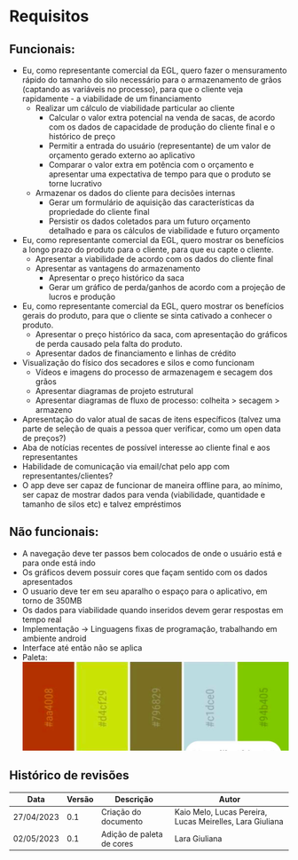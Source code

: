 # Requisitos

## Funcionais:
- Eu, como representante comercial da EGL, quero fazer o mensuramento rápido do tamanho do silo necessário para o armazenamento de grãos (captando as variáveis no processo), para que o cliente veja rapidamente - a viabilidade de um financiamento
    - Realizar um cálculo de viabilidade particular ao cliente
        - Calcular o valor extra potencial na venda de sacas, de acordo
        com os dados de capacidade de produção do cliente final e o
        histórico de preço
        - Permitir a entrada do usuário (representante) de um valor de
        orçamento gerado externo ao aplicativo
        - Comparar o valor extra em potência com o orçamento e
        apresentar uma expectativa de tempo para que o produto
        se torne lucrativo
    - Armazenar os dados do cliente para decisões internas
        - Gerar um formulário de aquisição das características da
        propriedade do cliente final
        - Persistir os dados coletados para um futuro orçamento
        detalhado e para os cálculos de viabilidade
        e futuro orçamento
- Eu, como representante comercial da EGL, quero mostrar os benefícios a longo prazo do produto para o cliente, para que eu capte o cliente.
    - Apresentar a viabilidade de acordo com os dados do cliente final
    - Apresentar as vantagens do armazenamento
        - Apresentar o preço histórico da saca
        - Gerar um gráfico de perda/ganhos de acordo com a projeção de lucros e produção
- Eu, como representante comercial da EGL, quero mostrar os benefícios gerais do produto, para que o cliente se sinta cativado a conhecer o produto.
    - Apresentar o preço histórico da saca, com apresentação
    do gráficos de perda causado pela falta do produto.
    - Apresentar dados de financiamento e linhas de crédito
- Visualização do físico dos secadores e silos e como funcionam
    - Vídeos e imagens do processo de armazenagem e secagem dos grãos
    - Apresentar diagramas de projeto estrutural
    - Apresentar diagramas de fluxo de processo:
    colheita > secagem > armazeno
- Apresentação do valor atual de sacas de itens específicos (talvez uma parte de seleção de quais a pessoa quer verificar, como um open data de preços?)
- Aba de notícias recentes de possível interesse ao cliente final e aos representantes
- Habilidade de comunicação via email/chat pelo app com representantes/clientes?
- O app deve ser capaz de funcionar de maneira offline para, ao mínimo, ser capaz de mostrar dados para venda (viabilidade, quantidade e tamanho de silos etc) e talvez empréstimos

## Não funcionais:
- A navegação deve ter passos bem colocados de onde o usuário está e para onde está indo
- Os gráficos devem possuir cores que façam sentido com os dados apresentados
- O usuario deve ter em seu aparalho o espaço para o aplicativo, em torno de 350MB
- Os dados para viabilidade quando inseridos devem gerar respostas em tempo real
- Implementação -> Linguagens fixas de programação, trabalhando em ambiente android
- Interface até então não se aplica
- Paleta: 
![Cores a serem utilizadas no design do projeto](paleta-Armazenai.jpg)

## Histórico de revisões

| Data | Versão | Descrição | Autor |
|---|---|---|---|
| 27/04/2023 | 0.1 | Criação do documento | Kaio Melo, Lucas Pereira, Lucas Meirelles, Lara Giuliana |
| 02/05/2023 | 0.1 | Adição de paleta de cores | Lara Giuliana |